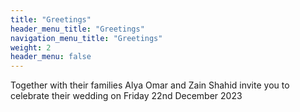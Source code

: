 ```yaml
---
title: "Greetings"
header_menu_title: "Greetings"
navigation_menu_title: "Greetings"
weight: 2
header_menu: false
---
```


Together with their families Alya Omar and Zain Shahid invite you to celebrate their wedding on Friday 22nd December 2023
